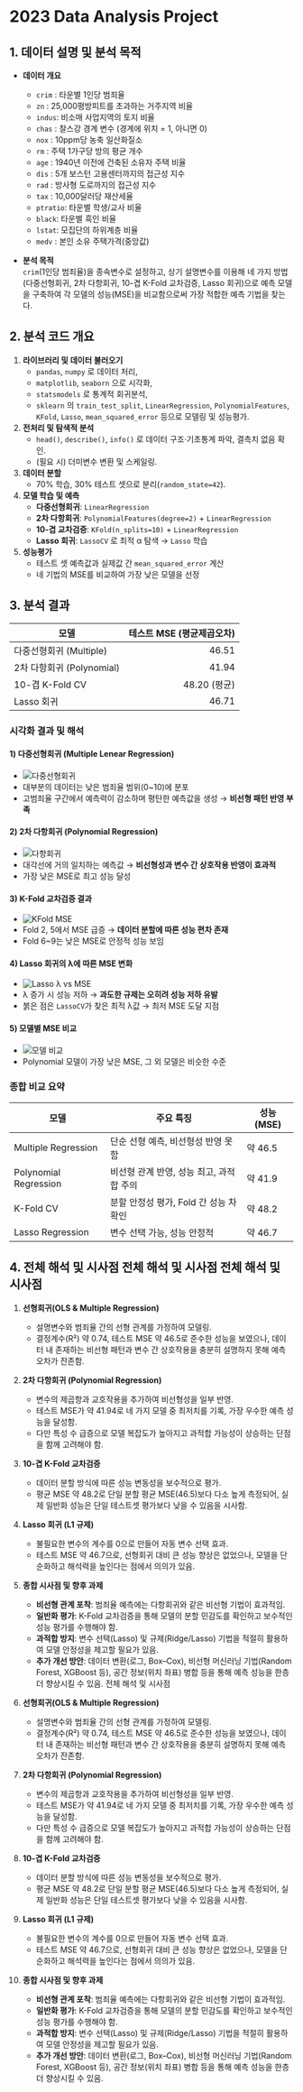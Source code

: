 # 2023 Data Analysis Project

## 1. 데이터 설명 및 분석 목적

- **데이터 개요**  
  - `crim` : 타운별 1인당 범죄율  
  - `zn`   : 25,000평방피트를 초과하는 거주지역 비율  
  - `indus`: 비소매 사업지역의 토지 비율  
  - `chas` : 찰스강 경계 변수 (경계에 위치 = 1, 아니면 0)  
  - `nox`  : 10ppm당 농축 일산화질소  
  - `rm`   : 주택 1가구당 방의 평균 개수  
  - `age`  : 1940년 이전에 건축된 소유자 주택 비율  
  - `dis`  : 5개 보스턴 고용센터까지의 접근성 지수  
  - `rad`  : 방사형 도로까지의 접근성 지수  
  - `tax`  : 10,000달러당 재산세율  
  - `ptratio`: 타운별 학생/교사 비율  
  - `black`: 타운별 흑인 비율  
  - `lstat`: 모집단의 하위계층 비율  
  - `medv` : 본인 소유 주택가격(중앙값)

- **분석 목적**  
  `crim`(1인당 범죄율)을 종속변수로 설정하고, 상기 설명변수를 이용해 네 가지 방법(다중선형회귀, 2차 다항회귀, 10-겹 K-Fold 교차검증, Lasso 회귀)으로 예측 모델을 구축하여 각 모델의 성능(MSE)을 비교함으로써 가장 적합한 예측 기법을 찾는다.

## 2. 분석 코드 개요

1. **라이브러리 및 데이터 불러오기**  
   - `pandas`, `numpy` 로 데이터 처리,  
   - `matplotlib`, `seaborn` 으로 시각화,  
   - `statsmodels` 로 통계적 회귀분석,  
   - `sklearn` 의 `train_test_split`, `LinearRegression`, `PolynomialFeatures`, `KFold`, `Lasso`, `mean_squared_error` 등으로 모델링 및 성능평가.
2. **전처리 및 탐색적 분석**  
   - `head()`, `describe()`, `info()` 로 데이터 구조·기초통계 파악, 결측치 없음 확인.  
   - (필요 시) 더미변수 변환 및 스케일링.  
3. **데이터 분할**  
   - 70% 학습, 30% 테스트 셋으로 분리(`random_state=42`).
4. **모델 학습 및 예측**  
   - **다중선형회귀**: `LinearRegression`  
   - **2차 다항회귀**: `PolynomialFeatures(degree=2)` + `LinearRegression`  
   - **10-겹 교차검증**: `KFold(n_splits=10)` + `LinearRegression`  
   - **Lasso 회귀**: `LassoCV` 로 최적 α 탐색 → `Lasso` 학습
5. **성능평가**  
   - 테스트 셋 예측값과 실제값 간 `mean_squared_error` 계산  
   - 네 기법의 MSE를 비교하여 가장 낮은 모델을 선정

## 3. 분석 결과

| 모델                      | 테스트 MSE (평균제곱오차) |
|--------------------------|-------------------------:|
| 다중선형회귀 (Multiple)   | 46.51                   |
| 2차 다항회귀 (Polynomial) | 41.94                   |
| 10-겹 K-Fold CV           | 48.20 (평균)            |
| Lasso 회귀                | 46.71                   |

### 시각화 결과 및 해석

#### 1) 다중선형회귀 (Multiple Lenear Regression)
- ![다중선형회귀](graph/Multiple_Regression.png)
- 대부분의 데이터는 낮은 범죄율 범위(0~10)에 분포
- 고범죄율 구간에서 예측력이 감소하며 평탄한 예측값을 생성 → **비선형 패턴 반영 부족**

#### 2) 2차 다항회귀 (Polynomial Regression)
- ![다항회귀](graph/Polynomial_Regression.png)
- 대각선에 거의 일치하는 예측값 → **비선형성과 변수 간 상호작용 반영이 효과적**
- 가장 낮은 MSE로 최고 성능 달성

#### 3) K-Fold 교차검증 결과
- ![KFold MSE](graph/kfold.png)
- Fold 2, 5에서 MSE 급증 → **데이터 분할에 따른 성능 편차 존재**
- Fold 6~9는 낮은 MSE로 안정적 성능 보임

#### 4) Lasso 회귀의 λ에 따른 MSE 변화
- ![Lasso λ vs MSE](graph/Lasso_alpha.png)
- λ 증가 시 성능 저하 → **과도한 규제는 오히려 성능 저하 유발**
- 붉은 점은 `LassoCV`가 찾은 최적 λ값 → 최저 MSE 도달 지점

#### 5) 모델별 MSE 비교
- ![모델 비교](graph/compare_MSE.png)
- Polynomial 모델이 가장 낮은 MSE, 그 외 모델은 비슷한 수준

### 종합 비교 요약

| 모델                    | 주요 특징                                | 성능 (MSE) |
|-------------------------|-------------------------------------------|------------|
| Multiple Regression     | 단순 선형 예측, 비선형성 반영 못함         | 약 46.5     |
| Polynomial Regression   | 비선형 관계 반영, 성능 최고, 과적합 주의   | 약 41.9     |
| K-Fold CV               | 분할 안정성 평가, Fold 간 성능 차 확인     | 약 48.2     |
| Lasso Regression        | 변수 선택 가능, 성능 안정적                | 약 46.7     |

## 4. 전체 해석 및 시사점 전체 해석 및 시사점 전체 해석 및 시사점

1. **선형회귀(OLS & Multiple Regression)**  
   - 설명변수와 범죄율 간의 선형 관계를 가정하여 모델링.  
   - 결정계수(R²) 약 0.74, 테스트 MSE 약 46.5로 준수한 성능을 보였으나, 데이터 내 존재하는 비선형 패턴과 변수 간 상호작용을 충분히 설명하지 못해 예측 오차가 잔존함.

2. **2차 다항회귀 (Polynomial Regression)**  
   - 변수의 제곱항과 교호작용을 추가하여 비선형성을 일부 반영.  
   - 테스트 MSE가 약 41.94로 네 가지 모델 중 최저치를 기록, 가장 우수한 예측 성능을 달성함.  
   - 다만 특성 수 급증으로 모델 복잡도가 높아지고 과적합 가능성이 상승하는 단점을 함께 고려해야 함.

3. **10-겹 K-Fold 교차검증**  
   - 데이터 분할 방식에 따른 성능 변동성을 보수적으로 평가.  
   - 평균 MSE 약 48.2로 단일 분할 평균 MSE(46.5)보다 다소 높게 측정되어, 실제 일반화 성능은 단일 테스트셋 평가보다 낮을 수 있음을 시사함.

4. **Lasso 회귀 (L1 규제)**  
   - 불필요한 변수의 계수를 0으로 만들어 자동 변수 선택 효과.  
   - 테스트 MSE 약 46.7으로, 선형회귀 대비 큰 성능 향상은 없었으나, 모델을 단순화하고 해석력을 높인다는 점에서 의의가 있음.

5. **종합 시사점 및 향후 과제**  
   - **비선형 관계 포착**: 범죄율 예측에는 다항회귀와 같은 비선형 기법이 효과적임.  
   - **일반화 평가**: K-Fold 교차검증을 통해 모델의 분할 민감도를 확인하고 보수적인 성능 평가를 수행해야 함.  
   - **과적합 방지**: 변수 선택(Lasso) 및 규제(Ridge/Lasso) 기법을 적절히 활용하여 모델 안정성을 제고할 필요가 있음.  
   - **추가 개선 방안**: 데이터 변환(로그, Box–Cox), 비선형 머신러닝 기법(Random Forest, XGBoost 등), 공간 정보(위치 좌표) 병합 등을 통해 예측 성능을 한층 더 향상시킬 수 있음.
 전체 해석 및 시사점

1. **선형회귀(OLS & Multiple Regression)**  
   - 설명변수와 범죄율 간의 선형 관계를 가정하여 모델링.  
   - 결정계수(R²) 약 0.74, 테스트 MSE 약 46.5로 준수한 성능을 보였으나, 데이터 내 존재하는 비선형 패턴과 변수 간 상호작용을 충분히 설명하지 못해 예측 오차가 잔존함.

2. **2차 다항회귀 (Polynomial Regression)**  
   - 변수의 제곱항과 교호작용을 추가하여 비선형성을 일부 반영.  
   - 테스트 MSE가 약 41.94로 네 가지 모델 중 최저치를 기록, 가장 우수한 예측 성능을 달성함.  
   - 다만 특성 수 급증으로 모델 복잡도가 높아지고 과적합 가능성이 상승하는 단점을 함께 고려해야 함.

3. **10-겹 K-Fold 교차검증**  
   - 데이터 분할 방식에 따른 성능 변동성을 보수적으로 평가.  
   - 평균 MSE 약 48.2로 단일 분할 평균 MSE(46.5)보다 다소 높게 측정되어, 실제 일반화 성능은 단일 테스트셋 평가보다 낮을 수 있음을 시사함.

4. **Lasso 회귀 (L1 규제)**  
   - 불필요한 변수의 계수를 0으로 만들어 자동 변수 선택 효과.  
   - 테스트 MSE 약 46.7으로, 선형회귀 대비 큰 성능 향상은 없었으나, 모델을 단순화하고 해석력을 높인다는 점에서 의의가 있음.

5. **종합 시사점 및 향후 과제**  
   - **비선형 관계 포착**: 범죄율 예측에는 다항회귀와 같은 비선형 기법이 효과적임.  
   - **일반화 평가**: K-Fold 교차검증을 통해 모델의 분할 민감도를 확인하고 보수적인 성능 평가를 수행해야 함.  
   - **과적합 방지**: 변수 선택(Lasso) 및 규제(Ridge/Lasso) 기법을 적절히 활용하여 모델 안정성을 제고할 필요가 있음.  
   - **추가 개선 방안**: 데이터 변환(로그, Box–Cox), 비선형 머신러닝 기법(Random Forest, XGBoost 등), 공간 정보(위치 좌표) 병합 등을 통해 예측 성능을 한층 더 향상시킬 수 있음.

